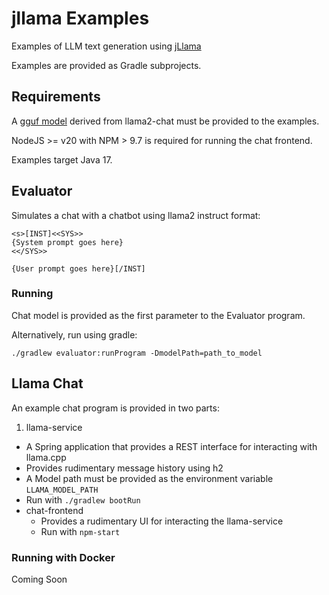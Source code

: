 # jllama Examples

Examples of LLM text generation using [jLlama](https://github.com/crimsonmagick/jllama)

Examples are provided as Gradle subprojects.

## Requirements
A [gguf model](https://github.com/ggerganov/llama.cpp#prepare-data--run) derived from llama2-chat must be provided to the examples. 

NodeJS >= v20 with NPM > 9.7 is required for running the chat frontend.

Examples target Java 17.

## Evaluator
Simulates a chat with a chatbot using llama2 instruct format:

```
<s>[INST]<<SYS>>
{System prompt goes here}
<</SYS>>

{User prompt goes here}[/INST]
```

### Running
Chat model is provided as the first parameter to the Evaluator program.

Alternatively, run using gradle:

```
./gradlew evaluator:runProgram -DmodelPath=path_to_model
```

## Llama Chat
An example chat program is provided in two parts:

1. llama-service
  * A Spring application that provides a REST interface for interacting with llama.cpp
  * Provides rudimentary message history using h2
  * A Model path must be provided as the environment variable `LLAMA_MODEL_PATH`
  * Run with `./gradlew bootRun`
* chat-frontend
  * Provides a rudimentary UI for interacting the llama-service
  * Run with `npm-start`

### Running with Docker
Coming Soon